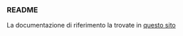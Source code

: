 ### README
La documentazione di riferimento la trovate in [questo sito](https://virgiuni.notion.site/Chiesa-di-Piazza-Banchi-Blender-1f4dbde814e7809e8646df5c390934e1?source=copy_link)
